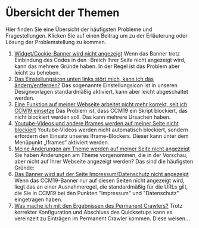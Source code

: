 # Übersicht der Themen

Hier finden Sie eine Übersicht der häufigsten Probleme und Fragestellungen. Klicken Sie auf einen Beitrag um zu der Erläuterung oder Lösung der Problemstellung zu kommen.

1. [Widget/Cookie-Banner wird nicht angezeigt](/troubleshooting/banner-wird-nicht-angezeigt.md)
   Wenn das Banner trotz Einbindung des Codes in den <head>-Breich Ihrer Seite nicht angezeigt wird, kann das mehrere Gründe haben. In der Regel ist das Problem aber leicht zu beheben.
2. [Das Einstellungsicon unten links stört mich, kann ich das ändern/entfernen?](/troubleshooting/einstellungsicon/)
   Das sogenannte Einstellungsicon ist in unseren Designvorlagen standardmäßig aktiviert, kann aber leicht abgeschaltet werden.
3. [Eine Funktion auf meiner Webseite arbeitet nicht mehr korrekt, seit ich CCM19 einsetze](/troubleshooting/funktionsproblem/)
   Das Problem ist, dass CCM19 ein Skript blockiert, das nicht blockiert werden soll. Das kann mehrere Ursachen haben.
4. [Youtube-Videos und andere Iframes werden auf meiner Seite nicht blockiert](/troubleshooting/iframes-blockieren/)
   Youtube-Videos werden nicht automatisch blockiert, sondern erfordern den Einsatz unseres Iframe-Blockers. Dieser kann unter dem Menüpunkt „Iframes“ aktiviert werden.
5. [Meine Änderungen am Theme werden auf meiner Seite nicht angezeigt](/troubleshooting/themeaenderungen/)
   Sie haben Änderungen am Theme vorgenommen, die in der Vorschau, aber nicht auf Ihrer Webseite angezeigt werden? Das sind die häufigsten Gründe:
6. [Das Banner wird auf der Seite Impressum/Datenschutz nicht angezeigt](/troubleshooting/banner-impressum-ds/)
   Wenn das CCM19-Banner nur auf diesen Seiten nicht angezeigt wird, liegt das an einer Ausnahmeregel, die standardmäßig für die URLs gilt, die Sie in CCM19 bei den Punkten "Impressum" und "Datenschutz" eingetragen haben.
7. [Was mache ich mit den Ergebnissen des Permanent Crawlers?](/troubleshooting/permanent-crawler/)
   Trotz korrekter Konfiguration und Abschluss des Quicksetups kann es vereinzelt zu Einträgen im Permanent Crawler kommen. Diese weisen...
